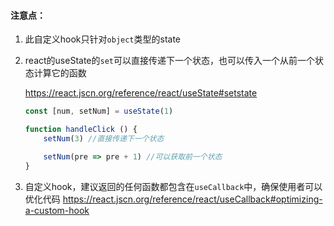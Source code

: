 #### 注意点：
1. 此自定义hook只针对`object`类型的state
   
2. react的useState的`set`可以直接传递下一个状态，也可以传入一个从前一个状态计算它的函数
   
   https://react.jscn.org/reference/react/useState#setstate

    ```javascript
    const [num, setNum] = useState(1)

    function handleClick () {
        setNum(3) //直接传递下一个状态

        setNum(pre => pre + 1) //可以获取前一个状态
    }
    ```

3. 自定义hook，建议返回的任何函数都包含在`useCallback`中，确保使用者可以优化代码
   https://react.jscn.org/reference/react/useCallback#optimizing-a-custom-hook